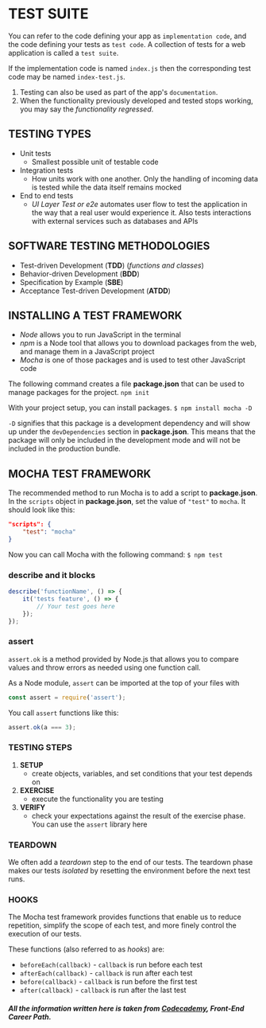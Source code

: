 # TEST SUITE

You can refer to the code defining your app as `implementation code`, and the code defining your tests as `test code`. A collection of tests for a web application is called a `test suite`.

If the implementation code is named `index.js` then the corresponding test code may be named `index-test.js`.

1. Testing can also be used as part of the app's `documentation`.
2. When the functionality previously developed and tested stops working, you may say the _functionality regressed_.

## TESTING TYPES

- Unit tests
    + Smallest possible unit of testable code
- Integration tests
    + How units work with one another. Only the handling of incoming data is tested while the data itself remains mocked
- End to end tests
    + _UI Layer Test or e2e_ automates user flow to test the application in the way that a real user would experience it. Also tests interactions with external services such as databases and APIs

## SOFTWARE TESTING METHODOLOGIES

- Test-driven Development (**TDD**) (_functions and classes_)
- Behavior-driven Development (**BDD**)
- Specification by Example (**SBE**)
- Acceptance Test-driven Development (**ATDD**)

## INSTALLING A TEST FRAMEWORK

- _Node_ allows you to run JavaScript in the terminal
- _npm_ is a Node tool that allows you to download packages from the web, and manage them in a JavaScript project
- _Mocha_ is one of those packages and is used to test other JavaScript code

The following command creates a file **package.json** that can be used to manage packages for the project.
`npm init`

With your project setup, you can install packages.
`$ npm install mocha -D`

`-D` signifies that this package is a development dependency and will show up under the `devDependencies` section in **package.json**. This means that the package will only be included in the development mode and will not be included in the production bundle.

## MOCHA TEST FRAMEWORK

The recommended method to run Mocha is to add a script to **package.json**. In the `scripts` object in **package.json**, set the value of `"test"` to `mocha`. It should look like this:

```json
"scripts": {
    "test": "mocha"
}
```

Now you can call Mocha with the following command:
`$ npm test`

### describe and it blocks

```javascript
describe('functionName', () => {
    it('tests feature', () => {
        // Your test goes here
    });
});
```

### assert

`assert.ok` is a method provided by Node.js that allows you to compare values and throw errors as needed using one function call.

As a Node module, `assert` can be imported at the top of your files with

```javascript
const assert = require('assert');
```

You call `assert` functions like this:

```javascript
assert.ok(a === 3);
```

### TESTING STEPS

1. **SETUP**
    + create objects, variables, and set conditions that your test depends on
2. **EXERCISE**
    + execute the functionality you are testing
3. **VERIFY**
    + check your expectations against the result of the exercise phase. You can use the `assert` library here

### TEARDOWN

We often add a _teardown_ step to the end of our tests. The teardown phase makes our tests _isolated_ by resetting the environment before the next test runs. 

### HOOKS

The Mocha test framework provides functions that enable us to reduce repetition, simplify the scope of each test, and more finely control the execution of our tests.

These functions (also referred to as _hooks_) are:

+ `beforeEach(callback)` - `callback` is run before each test
+ `afterEach(callback)` - `callback` is run after each test
+ `before(callback)` - `callback` is run before the first test
+ `after(callback)` - `callback` is run after the last test

##### _All the information written here is taken from [Codecademy](https://www.codecademy.com), **Front-End Career Path**._